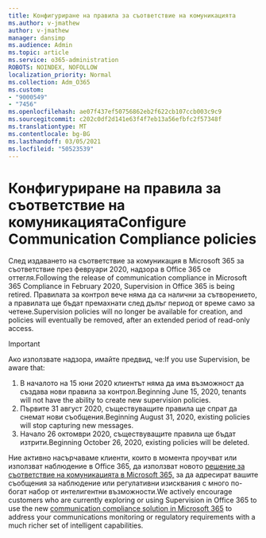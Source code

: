 ```yaml
---
title: Конфигуриране на правила за съответствие на комуникацията
ms.author: v-jmathew
author: v-jmathew
manager: dansimp
ms.audience: Admin
ms.topic: article
ms.service: o365-administration
ROBOTS: NOINDEX, NOFOLLOW
localization_priority: Normal
ms.collection: Adm_O365
ms.custom:
- "9000549"
- "7456"
ms.openlocfilehash: ae07f437ef50756862eb2f622cb107ccb003c9c9
ms.sourcegitcommit: c202c0df2d141e63f4f7eb13a56efbfc2f57348f
ms.translationtype: MT
ms.contentlocale: bg-BG
ms.lasthandoff: 03/05/2021
ms.locfileid: "50523539"
---
```

# <a name="configure-communication-compliance-policies"></a><span data-ttu-id="cf203-102">Конфигуриране на правила за съответствие на комуникацията</span><span class="sxs-lookup"><span data-stu-id="cf203-102">Configure Communication Compliance policies</span></span>

<span data-ttu-id="cf203-103">След издаването на съответствие за комуникация в Microsoft 365 за съответствие през февруари 2020, надзора в Office 365 се оттегля.</span><span class="sxs-lookup"><span data-stu-id="cf203-103">Following the release of communication compliance in Microsoft 365 Compliance in February 2020, Supervision in Office 365 is being retired.</span></span> <span data-ttu-id="cf203-104">Правилата за контрол вече няма да са налични за сътворението, а правилата ще бъдат премахнати след дълъг период от време само за четене.</span><span class="sxs-lookup"><span data-stu-id="cf203-104">Supervision policies will no longer be available for creation, and policies will eventually be removed, after an extended period of read-only access.</span></span>

> [!IMPORTANT]
> <span data-ttu-id="cf203-105">Ако използвате надзора, имайте предвид, че:</span><span class="sxs-lookup"><span data-stu-id="cf203-105">If you use Supervision, be aware that:</span></span>
>
> 1. <span data-ttu-id="cf203-106">В началото на 15 юни 2020 клиентът няма да има възможност да създава нови правила за контрол.</span><span class="sxs-lookup"><span data-stu-id="cf203-106">Beginning June 15, 2020, tenants will not have the ability to create new supervision policies.</span></span>
> 2. <span data-ttu-id="cf203-107">Първите 31 август 2020, съществуващите правила ще спрат да снемат нови съобщения.</span><span class="sxs-lookup"><span data-stu-id="cf203-107">Beginning August 31, 2020, existing policies will stop capturing new messages.</span></span>
> 3. <span data-ttu-id="cf203-108">Начало 26 октомври 2020, съществуващите правила ще бъдат изтрити.</span><span class="sxs-lookup"><span data-stu-id="cf203-108">Beginning October 26, 2020, existing policies will be deleted.</span></span>

<span data-ttu-id="cf203-109">Ние активно насърчаваме клиенти, които в момента проучват или използват наблюдение в Office 365, да използват новото [решение за съответствие на комуникацията в Microsoft 365,](https://go.microsoft.com/fwlink/?linkid=2128593) за да адресират вашите съобщения за наблюдение или регулативни изисквания с много по-богат набор от интелигентни възможности.</span><span class="sxs-lookup"><span data-stu-id="cf203-109">We actively encourage customers who are currently exploring or using Supervision in Office 365 to use the new [communication compliance solution in Microsoft 365](https://go.microsoft.com/fwlink/?linkid=2128593) to address your communications monitoring or regulatory requirements with a much richer set of intelligent capabilities.</span></span>
